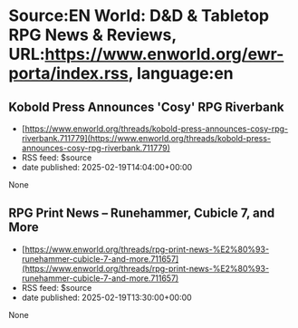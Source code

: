 # Source:EN World: D&D & Tabletop RPG News & Reviews, URL:https://www.enworld.org/ewr-porta/index.rss, language:en

## Kobold Press Announces 'Cosy' RPG Riverbank
 - [https://www.enworld.org/threads/kobold-press-announces-cosy-rpg-riverbank.711779](https://www.enworld.org/threads/kobold-press-announces-cosy-rpg-riverbank.711779)
 - RSS feed: $source
 - date published: 2025-02-19T14:04:00+00:00

None

## RPG Print News –  Runehammer, Cubicle 7, and More
 - [https://www.enworld.org/threads/rpg-print-news-%E2%80%93-runehammer-cubicle-7-and-more.711657](https://www.enworld.org/threads/rpg-print-news-%E2%80%93-runehammer-cubicle-7-and-more.711657)
 - RSS feed: $source
 - date published: 2025-02-19T13:30:00+00:00

None

